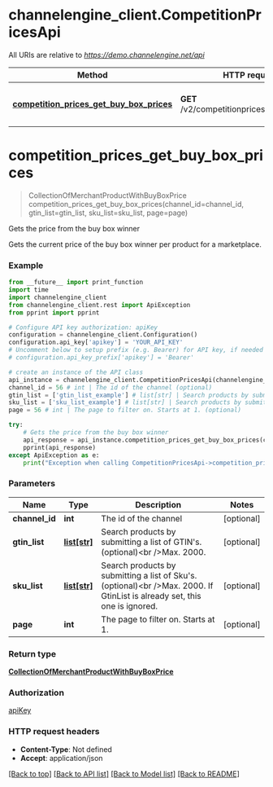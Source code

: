 # channelengine_client.CompetitionPricesApi

All URIs are relative to *https://demo.channelengine.net/api*

Method | HTTP request | Description
------------- | ------------- | -------------
[**competition_prices_get_buy_box_prices**](CompetitionPricesApi.md#competition_prices_get_buy_box_prices) | **GET** /v2/competitionprices/buyboxprices | Gets the price from the buy box winner

# **competition_prices_get_buy_box_prices**
> CollectionOfMerchantProductWithBuyBoxPrice competition_prices_get_buy_box_prices(channel_id=channel_id, gtin_list=gtin_list, sku_list=sku_list, page=page)

Gets the price from the buy box winner

Gets the current price of the buy box winner per product for a marketplace.

### Example
```python
from __future__ import print_function
import time
import channelengine_client
from channelengine_client.rest import ApiException
from pprint import pprint

# Configure API key authorization: apiKey
configuration = channelengine_client.Configuration()
configuration.api_key['apikey'] = 'YOUR_API_KEY'
# Uncomment below to setup prefix (e.g. Bearer) for API key, if needed
# configuration.api_key_prefix['apikey'] = 'Bearer'

# create an instance of the API class
api_instance = channelengine_client.CompetitionPricesApi(channelengine_client.ApiClient(configuration))
channel_id = 56 # int | The id of the channel (optional)
gtin_list = ['gtin_list_example'] # list[str] | Search products by submitting a list of GTIN's. (optional)<br />Max. 2000. (optional)
sku_list = ['sku_list_example'] # list[str] | Search products by submitting a list of Sku's. (optional)<br />Max. 2000. If GtinList is already set, this one is ignored. (optional)
page = 56 # int | The page to filter on. Starts at 1. (optional)

try:
    # Gets the price from the buy box winner
    api_response = api_instance.competition_prices_get_buy_box_prices(channel_id=channel_id, gtin_list=gtin_list, sku_list=sku_list, page=page)
    pprint(api_response)
except ApiException as e:
    print("Exception when calling CompetitionPricesApi->competition_prices_get_buy_box_prices: %s\n" % e)
```

### Parameters

Name | Type | Description  | Notes
------------- | ------------- | ------------- | -------------
 **channel_id** | **int**| The id of the channel | [optional] 
 **gtin_list** | [**list[str]**](str.md)| Search products by submitting a list of GTIN&#x27;s. (optional)&lt;br /&gt;Max. 2000. | [optional] 
 **sku_list** | [**list[str]**](str.md)| Search products by submitting a list of Sku&#x27;s. (optional)&lt;br /&gt;Max. 2000. If GtinList is already set, this one is ignored. | [optional] 
 **page** | **int**| The page to filter on. Starts at 1. | [optional] 

### Return type

[**CollectionOfMerchantProductWithBuyBoxPrice**](CollectionOfMerchantProductWithBuyBoxPrice.md)

### Authorization

[apiKey](../README.md#apiKey)

### HTTP request headers

 - **Content-Type**: Not defined
 - **Accept**: application/json

[[Back to top]](#) [[Back to API list]](../README.md#documentation-for-api-endpoints) [[Back to Model list]](../README.md#documentation-for-models) [[Back to README]](../README.md)

